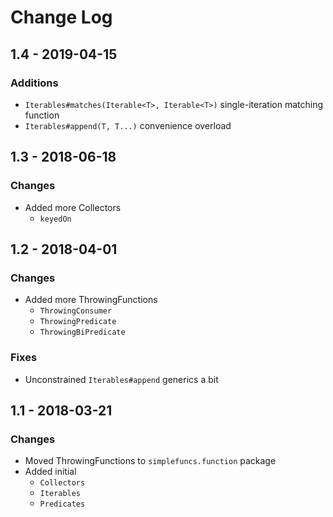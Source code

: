 # Change Log

## 1.4 - 2019-04-15
### Additions
* `Iterables#matches(Iterable<T>, Iterable<T>)` single-iteration matching function
* `Iterables#append(T, T...)` convenience overload

## 1.3 - 2018-06-18
### Changes
* Added more Collectors
	* `keyedOn`

## 1.2 - 2018-04-01
### Changes
* Added more ThrowingFunctions
	* `ThrowingConsumer`
	* `ThrowingPredicate`
	* `ThrowingBiPredicate`
### Fixes
* Unconstrained `Iterables#append` generics a bit

## 1.1 - 2018-03-21
### Changes
* Moved ThrowingFunctions to `simplefuncs.function` package
* Added initial
	* `Collectors`
	* `Iterables`
	* `Predicates`
